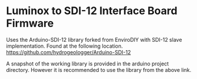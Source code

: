 # Luminox to SDI-12 Interface Board Firmware
Uses the Arduino-SDI-12 library forked from EnviroDIY with SDI-12 slave implementation.
Found at the following location.
https://github.com/hydrogeologger/Arduino-SDI-12

A snapshot of the working library is provided in the arduino project directory. However it is recommended to use the library from the above link.